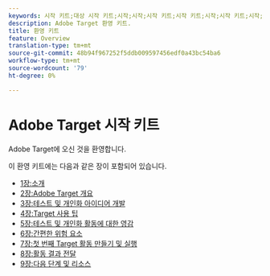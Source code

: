 ```yaml
---
keywords: 시작 키트;대상 시작 키트;시작;시작;시작 키트;시작 키트;시작;시작 키트;시작;시작 키트;시작;시작;시작;시작;시작
description: Adobe Target 환영 키트.
title: 환영 키트
feature: Overview
translation-type: tm+mt
source-git-commit: 48b94f967252f5ddb009597456edf0a43bc54ba6
workflow-type: tm+mt
source-wordcount: '79'
ht-degree: 0%

---
```



# Adobe Target 시작 키트

Adobe Target에 오신 것을 환영합니다.

이 환영 키트에는 다음과 같은 장이 포함되어 있습니다.

* [1장:소개](/help/c-intro/target-welcome-kit-1.md)
* [2장:Adobe Target 개요](/help/c-intro/target-welcome-kit-2.md)
* [3장:테스트 및 개인화 아이디어 개발](/help/c-intro/target-welcome-kit-3.md)
* [4장:Target 사용 팁](/help/c-intro/target-welcome-kit-4.md)
* [5장:테스트 및 개인화 활동에 대한 영감](/help/c-intro/target-welcome-kit-5.md)
* [6장:간편한 위험 요소](/help/c-intro/target-welcome-kit-6.md)
* [7장:첫 번째 Target 활동 만들기 및 실행](/help/c-intro/target-welcome-kit-7.md)
* [8장:활동 결과 전달](/help/c-intro/target-welcome-kit-8.md)
* [9장:다음 단계 및 리소스](/help/c-intro/target-welcome-kit-9.md)

